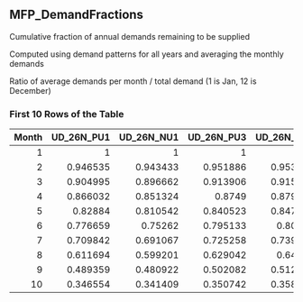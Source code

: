 ## MFP_DemandFractions
Cumulative fraction of annual demands remaining to be supplied

Computed using demand patterns for all years and averaging the monthly demands

Ratio of average demands per month / total demand (1 is Jan, 12 is December)

### First 10 Rows of the Table
|   Month |   UD_26N_PU1 |   UD_26N_NU1 |   UD_26N_PU3 |   UD_26N_PU2 |
|--------:|-------------:|-------------:|-------------:|-------------:|
|       1 |     1        |     1        |     1        |     1        |
|       2 |     0.946535 |     0.943433 |     0.951886 |     0.953104 |
|       3 |     0.904995 |     0.896662 |     0.913906 |     0.915325 |
|       4 |     0.866032 |     0.851324 |     0.8749   |     0.879772 |
|       5 |     0.82884  |     0.810542 |     0.840523 |     0.847739 |
|       6 |     0.776659 |     0.75262  |     0.795133 |     0.80376  |
|       7 |     0.709842 |     0.691067 |     0.725258 |     0.739871 |
|       8 |     0.611694 |     0.599201 |     0.629042 |     0.64394  |
|       9 |     0.489359 |     0.480922 |     0.502082 |     0.512762 |
|      10 |     0.346554 |     0.341409 |     0.350742 |     0.358826 |